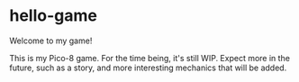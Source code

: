 # hello-game
 
Welcome to my game!

This is my Pico-8 game. For the time being, it's still WIP. Expect more in the future, such as a story, and more interesting mechanics that will be added.
